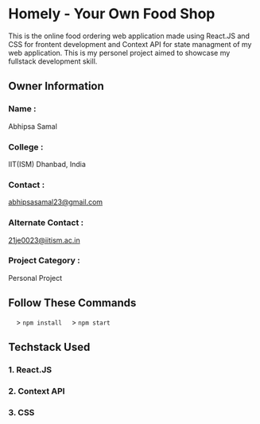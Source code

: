 # Homely - Your Own Food Shop
This is the online food ordering web application made using React.JS and CSS for frontent development and Context API for state managment of my web application. This is my personel project aimed to showcase my fullstack development skill. 

## Owner Information 
### Name : 
Abhipsa Samal
### College : 
IIT(ISM) Dhanbad, India 
### Contact : 
abhipsasamal23@gmail.com
### Alternate Contact : 
21je0023@iitism.ac.in
### Project Category : 
Personal Project


## Follow These Commands 
&nbsp;&nbsp;&nbsp;&nbsp;> <code>npm install</code>
&nbsp;&nbsp;&nbsp;&nbsp;> <code>npm start</code>       

## Techstack Used
### 1. React.JS
### 2. Context API
### 3. CSS
